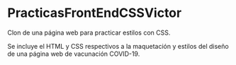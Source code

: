 # PracticasFrontEndCSSVictor
Clon de una página web para practicar estilos con CSS.


Se incluye el HTML y CSS respectivos a la maquetación y estilos del diseño de una página web de vacunación COVID-19.
